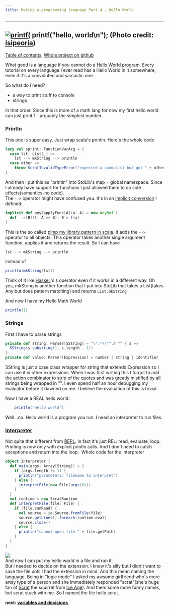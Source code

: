 ```yaml
---
title: Making a programming language Part 4 - Hello World
---
```


  ------------------
  [![printf(](http://farm8.static.flickr.com/7153/6691167811_440ed057ba_m.jpg)](http://www.flickr.com/photos/90209911@N00/6691167811)
  printf("hello, world\\n"); (Photo credit: [isipeoria](http://www.flickr.com/photos/90209911@N00/6691167811))
  ------------------
[Table of
contents](/posts/2012-08-29-creating-a-language-1.html),
[Whole project on github](https://github.com/edofic/scrat-lang)

What good is a language if you cannot do a [Hello World
program](http://en.wikipedia.org/wiki/Hello_world_program "Hello world program").
Every tutorial on every language I ever read has a Hello World in it
somewhere, even if it's a convoluted and sarcastic one.

So what do I need?
-   a way to print stuff to console 
-   strings

In that order. Since this is more of a math lang for now my first hello
world can just print 1 - arguably the simplest number.

### Println

This one is super easy. Just wrap scala's println. Here's the whole
code
```scala
lazy val sprint: FunctionVarArg = {
  case lst: List[_] =>
    lst --> mkString --> println
  case other =>
    throw ScratInvalidTypeError("expected a commaList but got " + other)
}
```

And then I put this as "println" into StdLib's map = global namespace.
Since I already have support for functions I just allowed them to do
side effects(semantics-no code).\
The `-->` operator might have confused you. It's in an [implicit
conversion](http://en.wikipedia.org/wiki/Type_conversion "Type conversion")
I defined:
```scala
implicit def any2applyFunc[A](a: A) = new AnyRef {
  def -->[B](f: A => B): B = f(a)
}
```
This is the so called [pimp my library pattern in
scala](http://www.artima.com/weblogs/viewpost.jsp?thread=179766). It
adds the `-->` operator to all objects. This operator takes another
single argument function, applies it and returns the result.
So I can have
```scala
lst --> mkString --> println
```
instead of
```scala
println(mkString(lst))
```

Think of it like
[Haskell](http://haskell.org/ "Haskell (programming language)")'s `$`
operator even if it works in a different way. Oh yes, mkString is
another function that I put into StdLib that takes a List(takes Any but
does pattern matching) and returns `List.mkString`

And now I have my Hello Math World
```scala
println(1)
```

### Strings

First I have to parse strings
```scala
private def string: Parser[SString] = "\".*?\"".r ^^ { s =>
  SString(s.substring(1, s.length - 1))
}
private def value: Parser[Expression] = number | string | identifier
```

SString is just a case class wrapper for string that extends Expression
so I can use it in other expressions.
When I was first writing this I forgot to add the action combinator to
strip of the quotes and was greatly mistified by all strings being
wrapped in "". I even spend half an hour debugging my evaluator before
it dawned on me.
I believe the evaluation of this is trivial.

Now I have a REAL hello world:
```scala
    println("Hello world")
```
Well...no. Hello world is a program you run. I need an interpreter to
run files.

### [Interpreter](http://en.wikipedia.org/wiki/Interpreter_%28computing%29 "Interpreter (computing)")

Not quite that different from
[REPL](http://en.wikipedia.org/wiki/Read–eval–print_loop "Read–eval–print loop").
In fact it's just REL: read, evaluate, loop. Printing is now only with
explicit println calls. And I don't need to catch exceptions and return
into the loop.  Whole code for the interpreter
```scala
object Interpreter {
  def main(args: Array[String]) = {
    if (args.length != 1) {
      println("parameters: filename to interpret")
    } else {
      interpretFile(new File(args(0)))
    }
  }
  val runtime = new ScratRuntime
  def interpretFile(file: File) {
    if (file.canRead) {
      val source = io.Source.fromFile(file)
      source.getLines().foreach(runtime.eval)
      source.close()
    } else {
      println("cannot open file " + file.getPath)
    }
  }
}
```
[![](http://cdn.memegenerator.net/instances/400x/26006910.jpg)](http://cdn.memegenerator.net/instances/400x/26006910.jpg)\
And now I can put my hello world in a file and run it. \
But I needed to decide on the extension. I know it's silly but I didn't
want to save the file until I had the extension in mind. And this mean
naming the language. Being in "logic mode" I asked my awsome girlfriend
who's more artsy type of a person and she immediately responded
"scrat"(she's huge fan of
[Scrat](http://en.wikipedia.org/wiki/List_of_Ice_Age_characters "List of Ice Age characters")
the squirrel from [Ice
Age](http://en.wikipedia.org/wiki/Ice_age "Ice age")). And them some
more funny names, but scrat stuck with me. So I named the file
hello.scrat.

**next: [variables and decisions](/posts/2012-09-02-creating-a-language-5.html)**

